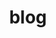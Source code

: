 ---
layout: index
title: blog
color: "#DFE0DF"
eleventyExcludeFromCollections: false
featured: []
permalink: "blog/{% if pagination.pageNumber > 0 %}{{ pagination.pageNumber }}/{% endif %}index.html"
pagination:
  data: collections.blogs
  size: 10
  reverse: true
  alias: posts
---